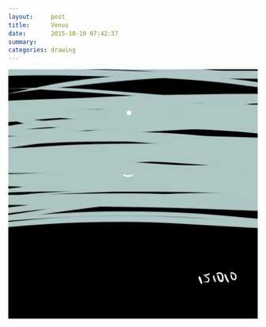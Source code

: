 ```yaml
---
layout:     post
title:      Venus
date:       2015-10-10 07:42:37
summary:    
categories: drawing
---
```

![Venus](/images/_diary/Venus.png "一星和月看多時")

